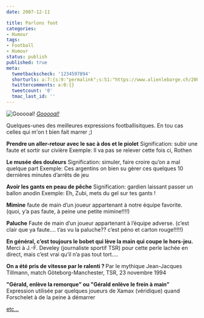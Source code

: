```yaml
---
date: 2007-12-11

title: Parlons foot
categories:
- Humour
tags:
- Football
- Humour
status: publish
published: true
meta:
  tweetbackscheck: '1234597894'
  shorturls: a:7:{s:9:"permalink";s:51:"https://www.alienlebarge.ch/2007/12/11/parlons-foot/";s:7:"tinyurl";s:25:"https://tinyurl.com/atlnej";s:4:"isgd";s:17:"https://is.gd/iB7i";s:5:"bitly";s:18:"https://bit.ly/AA8v";s:5:"snipr";s:22:"https://snipr.com/ben1e";s:5:"snurl";s:22:"https://snurl.com/ben1e";s:7:"snipurl";s:24:"https://snipurl.com/ben1e";}
  twittercomments: a:0:{}
  tweetcount: '0'
  tmac_last_id: ''
---
```

 <img src="https://farm1.static.flickr.com/209/473931318_2ae4f82d62.jpg" alt="Gooooal!" />
<em><a href="https://www.flickr.com/photos/aaleksander/473931318/" title="photo sharing">Gooooal!</a></em>

Quelques-unes des meilleures expressions footballisitques.
En tou cas celles qui m'on t bien fait marrer ;)

<!--more-->

<strong>Prendre un aller-retour avec le sac à dos et le piolet</strong>
Signification: subir une faute et sortir sur civière
Exemple: Il va pas se relever cette fois ci, Rothen

<strong>Le musée des douleurs</strong>
Signification: simuler, faire croire qu’on a mal quelque part
Exemple: Ces argentins on bien su gèrer ces quelques 10 dernières minutes d’arrêts de jeu

<strong>Avoir les gants en peau de pêche</strong>
Signification: gardien laissant passer un ballon anodin
Exemple: Eh, Zubi, mets du gel sur tes gants !

<strong>Mimine</strong>
faute de main d’un joueur appartenant à notre équipe favorite. (quoi, y’a pas faute, à peine une petite mimine!!!!)

<strong>Paluche</strong>
Faute de main d’un joueur appartenant à l’équipe adverse. (c’est clair que ya faute…. t’as vu la paluche?? c’est péno et carton rouge!!!!!)

<strong>En général, c’est toujours le bobet qui lève la main qui coupe le hors-jeu.</strong>
Merci à J.-F. Develey (journaliste sportif TSR) pour cette perle lachée en direct, mais c’est vrai qu’il n’a pas tout tort….

<strong>On a été pris de vitesse par le ralenti ? </strong>
Par le mythique Jean-Jacques Tillmann, match Göteborg-Manchester, TSR, 23 novembre 1994

<strong>"Gérald, enlève la remorque" ou "Gérald enlève le frein à main”</strong>
Expression utilisée par quelques joueurs de Xamax (véridique) quand Forschelet à de la peine à démarrer

<a href="https://www.parlonsfoot.com/archives/2005/03/15/vocabulaire-et-expressions-footballistiques/" title="vocabulaire et expressions footballistiques">etc...</a>
